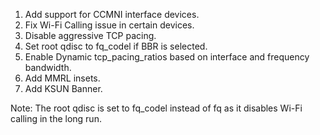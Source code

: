 1. Add support for CCMNI interface devices.
2. Fix Wi-Fi Calling issue in certain devices.
3. Disable aggressive TCP pacing.
4. Set root qdisc to fq_codel if BBR is selected.
5. Enable Dynamic tcp_pacing_ratios based on interface and frequency bandwidth.
6. Add MMRL insets.
7. Add KSUN Banner.

Note: The root qdisc is set to fq_codel instead of fq as it disables Wi-Fi calling in the long run.
